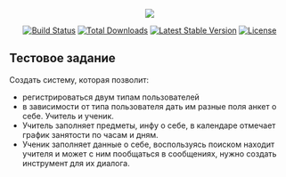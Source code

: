 <p align="center"><img src="https://laravel.com/assets/img/components/logo-laravel.svg"></p>

<p align="center">
<a href="https://travis-ci.org/laravel/framework"><img src="https://travis-ci.org/laravel/framework.svg" alt="Build Status"></a>
<a href="https://packagist.org/packages/laravel/framework"><img src="https://poser.pugx.org/laravel/framework/d/total.svg" alt="Total Downloads"></a>
<a href="https://packagist.org/packages/laravel/framework"><img src="https://poser.pugx.org/laravel/framework/v/stable.svg" alt="Latest Stable Version"></a>
<a href="https://packagist.org/packages/laravel/framework"><img src="https://poser.pugx.org/laravel/framework/license.svg" alt="License"></a>
</p>

## Тестовое задание

Создать систему, которая позволит:
- регистрироваться двум типам пользователей
- в зависимости от типа пользователя дать им разные поля анкет о себе. Учитель и ученик.
- Учитель заполняет предметы, инфу о себе, в календаре отмечает график занятости по часам и дням.
- Ученик заполняет данные о себе, воспользуясь поиском находит учителя и может с ним пообщаться в сообщениях, нужно создать инструмент для их диалога.
